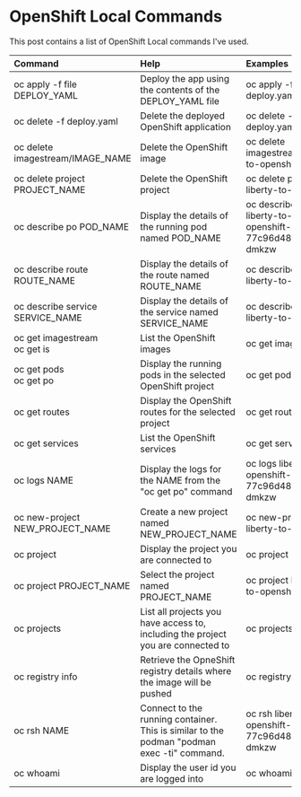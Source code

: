 # OpenShift Local Commands

This post contains a list of OpenShift Local commands I've used.

| Command | Help | Examples |
| :--- | :--- | :--- |
| oc apply -f file DEPLOY_YAML | Deploy the app using the contents of the DEPLOY_YAML file | oc apply -f deploy.yaml |
| oc delete -f deploy.yaml | Delete the deployed OpenShift application | oc delete -f deploy.yaml |
| oc delete imagestream/IMAGE_NAME | Delete the OpenShift image | oc delete imagestream/liberty-to-openshift |
| oc delete project PROJECT_NAME | Delete the OpenShift project | oc delete project liberty-to-openshift |
| oc describe po POD_NAME | Display the details of the running pod named POD_NAME | oc describe po liberty-to-openshift-77c96d4887-dmkzw |
| oc describe route ROUTE_NAME | Display the details of the route named ROUTE_NAME | oc describe route liberty-to-openshift |
| oc describe service SERVICE_NAME | Display the details of the service named SERVICE_NAME | oc describe service liberty-to-openshift |
| oc get imagestream<br>oc get is | List the OpenShift images | oc get imagestream |
| oc get pods<br>oc get po | Display the running pods in the selected OpenShift project | oc get pods |
| oc get routes | Display the OpenShift routes for the selected project | oc get routes |
| oc get services | List the OpenShift services | oc get services |
| oc logs NAME | Display the logs for the NAME from the "oc get po" command | oc logs liberty-to-openshift-77c96d4887-dmkzw |
| oc new-project NEW_PROJECT_NAME | Create a new project named NEW_PROJECT_NAME | oc new-project liberty-to-openshift |
| oc project | Display the project you are connected to | oc project |
| oc project PROJECT_NAME | Select the project named PROJECT_NAME | oc project liberty-to-openshift |
| oc projects | List all projects you have access to, including the project you are connected to | oc projects |
| oc registry info | Retrieve the OpneShift registry details where the image will be pushed | oc registry info |
| oc rsh NAME | Connect to the running container. This is similar to the podman "podman exec -ti" command. | oc rsh liberty-to-openshift-77c96d4887-dmkzw |
| oc whoami | Display the user id you are logged into | oc whoami |









